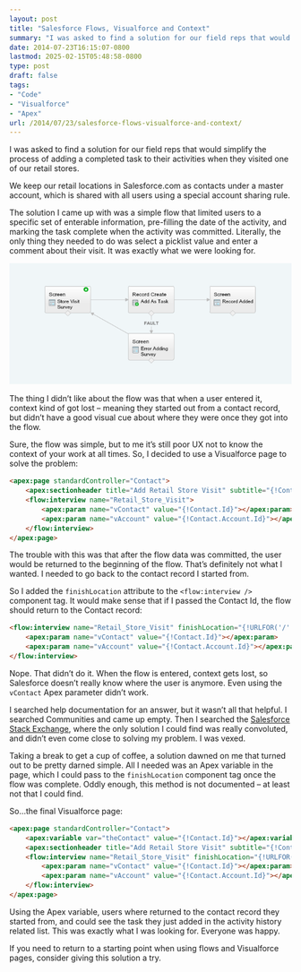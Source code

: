 ```yaml
---
layout: post
title: "Salesforce Flows, Visualforce and Context"
summary: "I was asked to find a solution for our field reps that would simplify the process of adding a completed task to their activities when they visited one of our retail stores."
date: 2014-07-23T16:15:07-0800
lastmod: 2025-02-15T05:48:58-0800
type: post
draft: false
tags:
- "Code"
- "Visualforce"
- "Apex"
url: /2014/07/23/salesforce-flows-visualforce-and-context/
---
```

I was asked to find a solution for our field reps that would simplify the process of adding a completed task to their activities when they visited one of our retail stores.

We keep our retail locations in Salesforce.com as contacts under a master account, which is shared with all users using a special account sharing rule.

The solution I came up with was a simple flow that limited users to a specific set of enterable information, pre-filling the date of the activity, and marking the task complete when the activity was committed. Literally, the only thing they needed to do was select a picklist value and enter a comment about their visit. It was exactly what we were looking for.

![Auto-generated description: A flowchart depicts a process involving a store visit survey with paths for successful record creation and error handling.](1ca463583b.png)

The thing I didn’t like about the flow was that when a user entered it, context kind of got lost – meaning they started out from a contact record, but didn’t have a good visual cue about where they were once they got into the flow.

Sure, the flow was simple, but to me it’s still poor UX not to know the context of your work at all times. So, I decided to use a Visualforce page to solve the problem:

```html
<apex:page standardController="Contact">
    <apex:sectionheader title="Add Retail Store Visit" subtitle="{!Contact.Name}"></apex:sectionheader>
    <flow:interview name="Retail_Store_Visit">
        <apex:param name="vContact" value="{!Contact.Id}"></apex:param>
        <apex:param name="vAccount" value="{!Contact.Account.Id}"></apex:param>
    </flow:interview>
</apex:page>
```

The trouble with this was that after the flow data was committed, the user would be returned to the beginning of the flow. That’s definitely not what I wanted. I needed to go back to the contact record I started from.

So I added the `finishLocation` attribute to the `<flow:interview />` component tag. It would make sense that if I passed the Contact Id, the flow should return to the Contact record:

```html
<flow:interview name="Retail_Store_Visit" finishLocation="{!URLFOR('/' + Contact.Id)}">
    <apex:param name="vContact" value="{!Contact.Id}"></apex:param>
    <apex:param name="vAccount" value="{!Contact.Account.Id}"></apex:param>
</flow:interview>
```

Nope. That didn’t do it. When the flow is entered, context gets lost, so Salesforce doesn’t really know where the user is anymore. Even using the `vContact` Apex parameter didn’t work.

I searched help documentation for an answer, but it wasn’t all that helpful. I searched Communities and came up empty. Then I searched the [Salesforce Stack Exchange](http://salesforce.stackexchange.com/), where the only solution I could find was really convoluted, and didn’t even come close to solving my problem. I was vexed.

Taking a break to get a cup of coffee, a solution dawned on me that turned out to be pretty darned simple. All I needed was an Apex variable in the page, which I could pass to the `finishLocation` component tag once the flow was complete. Oddly enough, this method is not documented – at least not that I could find.

So…the final Visualforce page:

```html
<apex:page standardController="Contact">
    <apex:variable var="theContact" value="{!Contact.Id}"></apex:variable>
    <apex:sectionheader title="Add Retail Store Visit" subtitle="{!Contact.Name}"></apex:sectionheader>
    <flow:interview name="Retail_Store_Visit" finishLocation="{!URLFOR('/' & theContact)}">
        <apex:param name="vContact" value="{!Contact.Id}"></apex:param>
        <apex:param name="vAccount" value="{!Contact.Account.Id}"></apex:param>
    </flow:interview>
</apex:page>
```

Using the Apex variable, users where returned to the contact record they started from, and could see the task they just added in the activity history related list. This was exactly what I was looking for. Everyone was happy.

If you need to return to a starting point when using flows and Visualforce pages, consider giving this solution a try.
